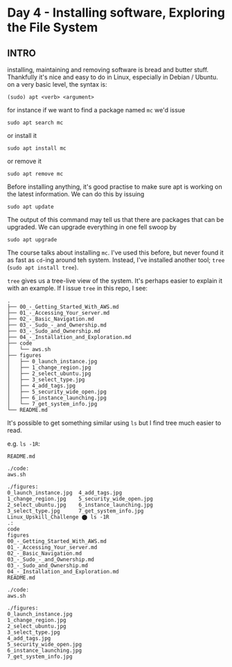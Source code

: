 # Day 4 - Installing software, Exploring the File System

## INTRO

installing, maintaining and removing software is bread and butter stuff.  Thankfully it's nice and easy to do in Linux, especially in Debian / Ubuntu. on a very basic level, the syntax is:

```text
(sudo) apt <verb> <argument>
```
for instance if we want to find a package named  `mc` we'd issue

```text
sudo apt search mc
```

or install it

```text
sudo apt install mc
```

or remove it

```text
sudo apt remove mc
```

Before installing anything, it's good practise to make sure apt is working on the latest information.  We can do this by issuing

```text
sudo apt update
```

The output of this command may tell us that there are packages that can be upgraded.  We can upgrade everything in one fell swoop by

```text
sudo apt upgrade
```

The course talks about installing `mc`.  I've used this before, but never found it as fast as `cd`-ing around teh system.  Instead, I've installed another tool; `tree` (`sudo apt install tree`).

`tree` gives us a tree-live view of the system. It's perhaps easier to explain it with an example. If I issue `tree` in this repo, I see:

```text
.
├── 00_-_Getting_Started_With_AWS.md
├── 01_-_Accessing_Your_server.md
├── 02_-_Basic_Navigation.md
├── 03_-_Sudo_-_and_Ownership.md
├── 03_-_Sudo_and_Ownership.md
├── 04_-_Installation_and_Exploration.md
├── code
│   └── aws.sh
├── figures
│   ├── 0_launch_instance.jpg
│   ├── 1_change_region.jpg
│   ├── 2_select_ubuntu.jpg
│   ├── 3_select_type.jpg
│   ├── 4_add_tags.jpg
│   ├── 5_security_wide_open.jpg
│   ├── 6_instance_launching.jpg
│   └── 7_get_system_info.jpg
└── README.md
```

It's possible to get something similar using `ls` but I find tree much easier to read.

e.g. `ls -1R`:

```text
README.md

./code:
aws.sh

./figures:
0_launch_instance.jpg  4_add_tags.jpg
1_change_region.jpg    5_security_wide_open.jpg
2_select_ubuntu.jpg    6_instance_launching.jpg
3_select_type.jpg      7_get_system_info.jpg
Linux_Upskill_Challenge ⬤ ls -1R
.:
code
figures
00_-_Getting_Started_With_AWS.md
01_-_Accessing_Your_server.md
02_-_Basic_Navigation.md
03_-_Sudo_-_and_Ownership.md
03_-_Sudo_and_Ownership.md
04_-_Installation_and_Exploration.md
README.md

./code:
aws.sh

./figures:
0_launch_instance.jpg
1_change_region.jpg
2_select_ubuntu.jpg
3_select_type.jpg
4_add_tags.jpg
5_security_wide_open.jpg
6_instance_launching.jpg
7_get_system_info.jpg
```
